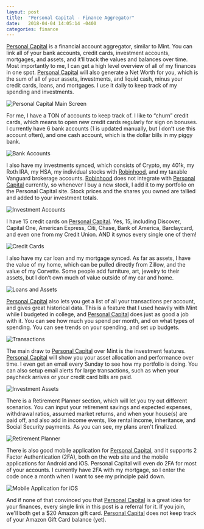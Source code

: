 ```yaml
---
layout: post
title:  "Personal Capital - Finance Aggregator"
date:   2018-04-04 14:05:14 -0400
categories: finance
---
```


[Personal Capital](http://share.personalcapital.com/x/psOnBl) is a financial account aggregator, similar to Mint. You can link all of your bank accounts, credit cards, investment accounts, mortgages, and assets, and it’ll track the values and balances over time. Most importantly to me, I can get a high level overview of all of my finances in one spot. [Personal Capital](http://share.personalcapital.com/x/psOnBl) will also generate a Net Worth for you, which is the sum of all of your assets, investments, and liquid cash, minus your credit cards, loans, and mortgages. I use it daily to keep track of my spending and investments.

![Personal Capital Main Screen](/images/PC/PC_overview.png)

For me, I have a TON of accounts to keep track of. I like to “churn” credit cards, which means to open new credit cards regularly for sign on bonuses. I currently have 6 bank accounts (1 is updated manually, but I don’t use this account often), and one cash account, which is the dollar bills in my piggy bank.

![Bank Accounts](/images/PC/PC_cash.png)

I also have my investments synced, which consists of Crypto, my 401k, my Roth IRA, my HSA, my individual stocks with [Robinhood](http://share.robinhood.com/roberts459), and my taxable Vanguard brokerage accounts. [Robinhood](http://share.robinhood.com/roberts459) does not integrate with [Personal Capital](http://share.personalcapital.com/x/psOnBl) currently, so whenever I buy a new stock, I add it to my portfolio on the Personal Capital site. Stock prices and the shares you owned are tallied and added to your investment totals.

![Investment Accounts](/images/PC/PC_investment.png)

I have 15 credit cards on [Personal Capital](http://share.personalcapital.com/x/psOnBl). Yes, 15, including Discover, Capital One, American Express, Citi, Chase, Bank of America, Barclaycard, and even one from my Credit Union. AND it syncs every single one of them!

![Credit Cards](/images/PC/PC_credit.png)

I also have my car loan and my mortgage synced. As far as assets, I have the value of my home, which can be pulled directly from Zillow, and the value of my Corvette. Some people add furniture, art, jewelry to their assets, but I don’t own much of value outside of my car and home.

![Loans and Assets](/images/PC/PC_loan.png)

[Personal Capital](http://share.personalcapital.com/x/psOnBl) also lets you get a list of all your transactions per account, and gives great historical data. This is a feature that I used heavily with Mint while I budgeted in college, and [Personal Capital](http://share.personalcapital.com/x/psOnBl) does just as good a job with it. You can see how much you spend per month, and on what types of spending. You can see trends on your spending, and set up budgets.

![Transactions](/images/PC/PC_transactions.png)

The main draw to [Personal Capital](http://share.personalcapital.com/x/psOnBl) over Mint is the investment features. [Personal Capital](http://share.personalcapital.com/x/psOnBl) will show you your asset allocation and performance over time. I even get an email every Sunday to see how my portfolio is doing. You can also setup email alerts for large transactions, such as when your paycheck arrives or your credit card bills are paid.

![Investment Assets](/images/PC/PC_assets.png)

There is a Retirement Planner section, which will let you try out different scenarios. You can input your retirement savings and expected expenses, withdrawal ratios, assumed market returns, and when your house(s) are paid off, and also add in income events, like rental income, inheritance, and Social Security payments. As you can see, my plans aren't finalized.

![Retirement Planner](/images/PC/PC_retirement_planner.png)

There is also good mobile application for [Personal Capital](http://share.personalcapital.com/x/psOnBl), and it supports 2 Factor Authentication (2FA), both on the web site and the mobile applications for Android and iOS. Personal Capital will even do 2FA for most of your accounts. I currently have 2FA with my mortgage, so I enter the code once a month when I want to see my principle paid down.

![Mobile Application for iOS](/images/PC/PC_iOS.png)

And if none of that convinced you that [Personal Capital](http://share.personalcapital.com/x/psOnBl) is a great idea for your finances, every single link in this post is a referral for it. If you join, we'll both get a $20 Amazon gift card. [Personal Capital](http://share.personalcapital.com/x/psOnBl) does not keep track of your Amazon Gift Card balance (yet).
